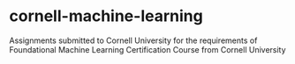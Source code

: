 # cornell-machine-learning
Assignments submitted to Cornell University for the requirements of Foundational Machine Learning Certification  Course from Cornell University
